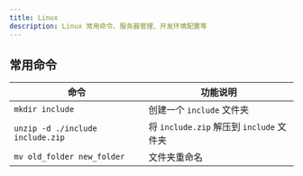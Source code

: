 ```yaml
---
title: Linux
description: Linux 常用命令、服务器管理、开发环境配置等
---
```


## 常用命令

| 命令                             | 功能说明                                 |
| -------------------------------- | ---------------------------------------- |
| `mkdir include`                  | 创建一个 `include` 文件夹                |
| `unzip -d ./include include.zip` | 将 `include.zip` 解压到 `include` 文件夹 |
| `mv old_folder new_folder`       | 文件夹重命名                             |

